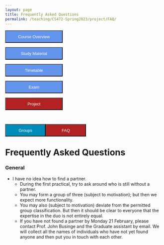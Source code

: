 ```yaml
---
layout: page
title: Frequently Asked Questions
permalink: /teaching/CS472-Spring2023/project/FAQ/
---
```


<div class="main-component">
<form action="/teaching/CS472-Spring2023/">
    <input type="submit" style="background-color:cornflowerblue;color:white;width:185px;
height:40px;" value="Course Overview" />
</form>
<form action="/teaching/CS472-Spring2023/study_material/">
    <input type="submit" style="background-color:cornflowerblue;color:white;width:185px;
height:40px;" value="Study Material" />
</form>
<form action="/teaching/CS472-Spring2023/Timetable/">
    <input type="submit" style="background-color:cornflowerblue;color:white;width:185px;
height:40px;" value="Timetable" />
</form>
<form action="/teaching/CS472-Spring2023/Exam/">
    <input type="submit" style="background-color:cornflowerblue;color:white;width:185px;
height:40px;" value="Exam" />
</form>
<form action="/teaching/CS472-Spring2023/project/project.md">
    <input type="submit" style="background-color:firebrick;color:white;width:185px;
height:40px;" value="Project" />
</form>
</div>
<br/>

<div class="main-component">
<form action="/teaching/CS472-Spring2023/project/Group/">
    <input type="submit" style="background-color:#008CBA;float:left;color:white;width:130px;
height:40px;" value="Groups" />
</form>
<form action="/teaching/CS472-Spring2023/project/FAQ/">
    <input type="submit" style="background-color:firebrick;float:left;color:white;width:130px;
height:40px;" value="FAQ" />
</form>
</div>

<br/>
<br/>

Frequently Asked Questions
=========

### General
* I have no idea how to find a partner.
  * During the first practical, try to ask around who is still without a partner.
  * You may form a group of three (subject to motivation); but then we expect more functionality.
  * You may also (subject to motivation) deviate from the permitted group classification. But then it should be clear to everyone that the expertise in the duo is not entirely equal.
  * If you have not found a partner by Monday 21 February, please contact Prof. John Businge and the Graduate assistant by email. We will collect all the names of individuals who have not yet found anyone and then put you in touch with each other.
